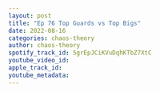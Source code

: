 ```yaml
---
layout: post
title: "Ep 76 Top Guards vs Top Bigs"
date: 2022-08-16
categories: chaos-theory
author: chaos-theory
spotify_track_id: 5grEpJCiKVuDqhKTbZ7XtC
youtube_video_id: 
apple_track_id: 
youtube_metadata: 
---
```

